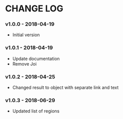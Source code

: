 # CHANGE LOG

### v1.0.0 - 2018-04-19
- Initial version

### v1.0.1 - 2018-04-19
- Update documentation
- Remove Joi

### v1.0.2 - 2018-04-25
- Changed result to object with separate link and text

### v1.0.3 - 2018-06-29
- Updated list of regions
